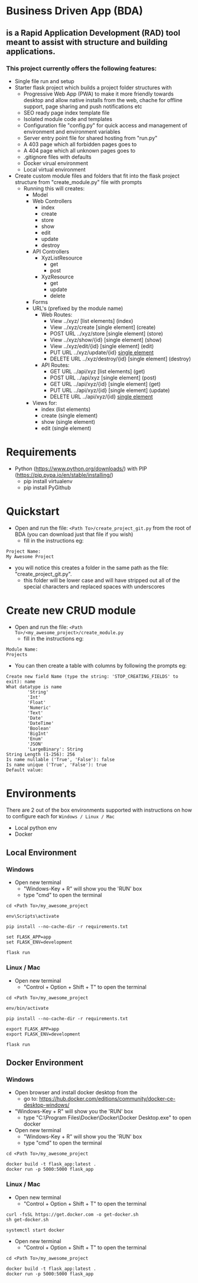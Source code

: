 # Business Driven App (BDA)
## is a Rapid Application Development (RAD) tool meant to assist with structure and building applications.

### This project currently offers the following features:
* Single file run and setup
* Starter flask project which builds a project folder structures with  
    * Progressive Web App (PWA) to make it more friendly towards desktop and allow native installs from the web, chache for offline support, page sharing and push notifications etc
    * SEO ready page index template file
    * Isolated module code and templates
    * Configuration file "config.py" for quick access and management of environment and environment variables
    * Server entry point file for shared hosting from "run.py" 
    * A 403 page which all forbidden pages goes to
    * A 404 page which all unknown pages goes to
    * .gitignore files with defaults
    * Docker virual environment
    * Local virtual environment
* Create custom module files and folders that fit into the flask project structure from "create_module.py" file with prompts
    * Running this will creates:
        * Model
        * Web Controllers
            * index
            * create
            * store
            * show
            * edit
            * update
            * destroy
        * API Controllers
            * XyzListResource
                * get
                * post
            * XyzResource
                * get
                * update
                * delete
        * Forms
        * URL's (prefixed by the module name)
            * Web Routes:
                * View ../xyz/ [list elements] (index)
                * View ../xyz/create [single element] (create)
                * POST URL ../xyz/store [single element] (store)
                * View ../xyz/show/{id} [single element] (show)
                * View ../xyz/edit/{id} [single element] (edit)
                * PUT URL ../xyz/update/{id} [single element](update)
                * DELETE URL ../xyz/destroy/{id} [single element] (destroy)
            * API Routes:
                * GET URL ../api/xyz [list elements] (get)
                * POST URL ../api/xyz [single element] (post)
                * GET URL ../api/xyz/{id} [single element] (get)
                * PUT URL ../api/xyz/{id} [single element] (update)
                * DELETE URL ../api/xyz/{id} [single element](delete)
        * Views for:
            * index (list elements)
            * create (single element)
            * show (single element)
            * edit (single element)

# Requirements
* Python (https://www.python.org/downloads/) with PIP (https://pip.pypa.io/en/stable/installing/)
    * pip install virtualenv
    * pip install PyGithub

# Quickstart
* Open and run the file: `<Path To>/create_project_git.py` from the root of BDA (you can download just that file if you wish)
    * fill in the instructions eg:
```
Project Name:
My Awesome Project
```
* you will notice this creates a folder in the same path as the file: "create_project_git.py".
    * this folder will be lower case and will have stripped out all of the special characters and replaced spaces with underscores

# Create new CRUD module
* Open and run the file: `<Path To>/<my_awesome_project>/create_module.py`
    * fill in the instructions eg:
```
Module Name:
Projects
```
* You can then create a table with columns by following the prompts eg:
```
Create new field Name (type the string: 'STOP_CREATING_FIELDS' to exit): name
What datatype is name
        'String'
        'Int'
        'Float'
        'Numeric'
        'Text'
        'Date'
        'DateTime'
        'Boolean'
        'BigInt'
        'Enum'
        'JSON'
        'LargeBinary': String
String Length (1-256): 256
Is name nullable ('True', 'False'): false
Is name unique ('True', 'False'): true
Default value: 

``` 

# Environments
There are 2 out of the box environments supported with instructions on how to configure each for  `Windows / Linux / Mac`
* Local python env
* Docker

## Local Environment
### Windows
* Open new terminal
    * "Windows-Key + R" will show you the 'RUN' box
    * type "cmd" to open the terminal
```
cd <Path To>/my_awesome_project

env\Scripts\activate

pip install --no-cache-dir -r requirements.txt

set FLASK_APP=app
set FLASK_ENV=development

flask run

```
### Linux / Mac
* Open new terminal
    * "Control + Option + Shift + T" to open the terminal
```
cd <Path To>/my_awesome_project

env/bin/activate

pip install --no-cache-dir -r requirements.txt

export FLASK_APP=app
export FLASK_ENV=development

flask run

```

## Docker Environment
### Windows
* Open browser and install docker desktop from the 
    * go to: https://hub.docker.com/editions/community/docker-ce-desktop-windows/
* "Windows-Key + R" will show you the 'RUN' box
    * type "C:\Program Files\Docker\Docker\Docker Desktop.exe" to open docker
* Open new terminal
    * "Windows-Key + R" will show you the 'RUN' box
    * type "cmd" to open the terminal
```
cd <Path To>/my_awesome_project

docker build -t flask_app:latest .
docker run -p 5000:5000 flask_app

```
### Linux / Mac
* Open new terminal
    * "Control + Option + Shift + T" to open the terminal
```
curl -fsSL https://get.docker.com -o get-docker.sh
sh get-docker.sh

systemctl start docker

```
* Open new terminal
    * "Control + Option + Shift + T" to open the terminal
```
cd <Path To>/my_awesome_project

docker build -t flask_app:latest .
docker run -p 5000:5000 flask_app

```
